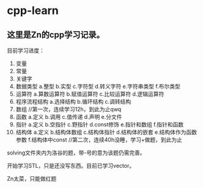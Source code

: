 # cpp-learn

## 这里是Zn的cpp学习记录。

 目前学习进度：
 1. 变量
 2. 常量
 3. 关键字
 4. 数据类型  a.整型  b.实型  c.字符型 d.转义字符  e.字符串类型 f.布尔类型
 5. 运算符 a.算数运算符 b.赋值运算符 c.比较运算符 d.逻辑运算符
 6. 程序流程结构  a.选择结构  b.循环结构  c.调转结构
 7. 数组 //第一次，连续学习12h，到此为止qwq
 8. 函数  a.定义  b.调用  c.值传递 d.声明 e.分文件
 9. 指针  a.定义  b.空指针 c.野指针 d.const修饰 e.指针和数组 f.指针和函数
 10. 结构体  a.定义  b.结构体数组 c.结构体指针 d.结构体的嵌套  e.结构体作为函数参数 f.结构体中const //第二次，连续40h没睡，学习+做题，到此为止

 solving文件夹内为洛谷的题，带-号的意为该题仍需完善。

 开始学习STL，只是还没写东西。目前已学习vector。

 Zn太菜，只能做红题
